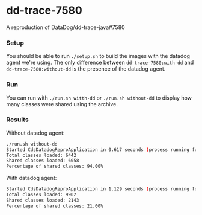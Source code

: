# dd-trace-7580
A reproduction of DataDog/dd-trace-java#7580

### Setup
You should be able to run `./setup.sh` to build the images with the datadog agent we're using.
The only difference between `dd-trace-7580:with-dd` and `dd-trace-7580:without-dd` is the presence of the datadog agent.

### Run
You can run with `./run.sh witth-dd` or `./run.sh without-dd` to display how many classes were shared using the archive.

### Results
Without datadog agent:
```bash 
./run.sh without-dd
Started CdsDatadogReproApplication in 0.617 seconds (process running for 0.808)
Total classes loaded: 6442
Shared classes loaded: 6058
Percentage of shared classes: 94.00%
```
With datadog agent:
```bash
Started CdsDatadogReproApplication in 1.129 seconds (process running for 2.079)
Total classes loaded: 9902
Shared classes loaded: 2143
Percentage of shared classes: 21.00%
```